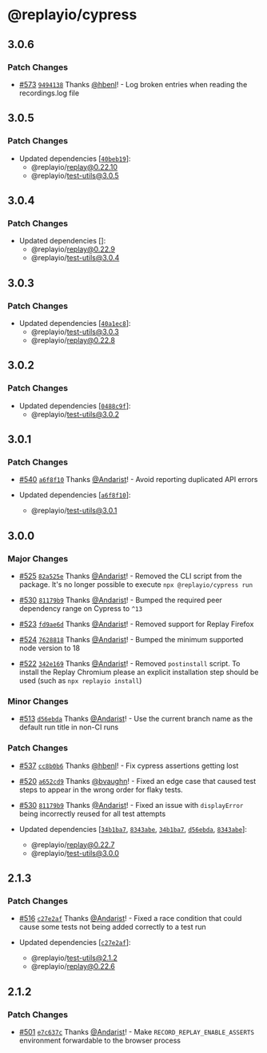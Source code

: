 # @replayio/cypress

## 3.0.6

### Patch Changes

- [#573](https://github.com/replayio/replay-cli/pull/573) [`9494138`](https://github.com/replayio/replay-cli/commit/9494138fe6235fd365ce952be384524d30415f21) Thanks [@hbenl](https://github.com/hbenl)! - Log broken entries when reading the recordings.log file

## 3.0.5

### Patch Changes

- Updated dependencies [[`40beb19`](https://github.com/replayio/replay-cli/commit/40beb199c1d1dec640611fec0e04e911e24b5fe3)]:
  - @replayio/replay@0.22.10
  - @replayio/test-utils@3.0.5

## 3.0.4

### Patch Changes

- Updated dependencies []:
  - @replayio/replay@0.22.9
  - @replayio/test-utils@3.0.4

## 3.0.3

### Patch Changes

- Updated dependencies [[`40a1ec8`](https://github.com/replayio/replay-cli/commit/40a1ec8a828b398605c3855746d675bea3090d0c)]:
  - @replayio/test-utils@3.0.3
  - @replayio/replay@0.22.8

## 3.0.2

### Patch Changes

- Updated dependencies [[`0488c9f`](https://github.com/replayio/replay-cli/commit/0488c9f9cbffe33b1a52b1109c7765802a0ed304)]:
  - @replayio/test-utils@3.0.2

## 3.0.1

### Patch Changes

- [#540](https://github.com/replayio/replay-cli/pull/540) [`a6f8f10`](https://github.com/replayio/replay-cli/commit/a6f8f105654b39c5c457dfac91c5169f0ba6cc04) Thanks [@Andarist](https://github.com/Andarist)! - Avoid reporting duplicated API errors

- Updated dependencies [[`a6f8f10`](https://github.com/replayio/replay-cli/commit/a6f8f105654b39c5c457dfac91c5169f0ba6cc04)]:
  - @replayio/test-utils@3.0.1

## 3.0.0

### Major Changes

- [#525](https://github.com/replayio/replay-cli/pull/525) [`82a525e`](https://github.com/replayio/replay-cli/commit/82a525ee8272585ff60cef002032d41e696f6a90) Thanks [@Andarist](https://github.com/Andarist)! - Removed the CLI script from the package. It's no longer possible to execute `npx @replayio/cypress run`

- [#530](https://github.com/replayio/replay-cli/pull/530) [`81179b9`](https://github.com/replayio/replay-cli/commit/81179b9939155243b8bda4c693e047b2a301a7e7) Thanks [@Andarist](https://github.com/Andarist)! - Bumped the required peer dependency range on Cypress to `^13`

- [#523](https://github.com/replayio/replay-cli/pull/523) [`fd9ae6d`](https://github.com/replayio/replay-cli/commit/fd9ae6d25a38b259d34d114225b78f2b77cc6e54) Thanks [@Andarist](https://github.com/Andarist)! - Removed support for Replay Firefox

- [#524](https://github.com/replayio/replay-cli/pull/524) [`7628818`](https://github.com/replayio/replay-cli/commit/762881862b311d74b7e40c403ad3ebe51f10bf0a) Thanks [@Andarist](https://github.com/Andarist)! - Bumped the minimum supported node version to 18

- [#522](https://github.com/replayio/replay-cli/pull/522) [`342e169`](https://github.com/replayio/replay-cli/commit/342e169d519eb6cf9de0601e283b7db3d8d18b25) Thanks [@Andarist](https://github.com/Andarist)! - Removed `postinstall` script. To install the Replay Chromium please an explicit installation step should be used (such as `npx replayio install`)

### Minor Changes

- [#513](https://github.com/replayio/replay-cli/pull/513) [`d56ebda`](https://github.com/replayio/replay-cli/commit/d56ebda0a761ee6cf531a1e86d0fa99f7f192df5) Thanks [@Andarist](https://github.com/Andarist)! - Use the current branch name as the default run title in non-CI runs

### Patch Changes

- [#537](https://github.com/replayio/replay-cli/pull/537) [`cc8b0b6`](https://github.com/replayio/replay-cli/commit/cc8b0b6f95a807944101c514fd4f759222c1ba6b) Thanks [@hbenl](https://github.com/hbenl)! - Fix cypress assertions getting lost

- [#520](https://github.com/replayio/replay-cli/pull/520) [`a652cd9`](https://github.com/replayio/replay-cli/commit/a652cd983e57a0b14fee1fbdc700dac9e8fbbf3a) Thanks [@bvaughn](https://github.com/bvaughn)! - Fixed an edge case that caused test steps to appear in the wrong order for flaky tests.

- [#530](https://github.com/replayio/replay-cli/pull/530) [`81179b9`](https://github.com/replayio/replay-cli/commit/81179b9939155243b8bda4c693e047b2a301a7e7) Thanks [@Andarist](https://github.com/Andarist)! - Fixed an issue with `displayError` being incorrectly reused for all test attempts

- Updated dependencies [[`34b1ba7`](https://github.com/replayio/replay-cli/commit/34b1ba705d5c6918333482707b5232fc8edf6170), [`8343abe`](https://github.com/replayio/replay-cli/commit/8343abe8f74fc67ef4fd374d943b73fdcead5a5c), [`34b1ba7`](https://github.com/replayio/replay-cli/commit/34b1ba705d5c6918333482707b5232fc8edf6170), [`d56ebda`](https://github.com/replayio/replay-cli/commit/d56ebda0a761ee6cf531a1e86d0fa99f7f192df5), [`8343abe`](https://github.com/replayio/replay-cli/commit/8343abe8f74fc67ef4fd374d943b73fdcead5a5c)]:
  - @replayio/replay@0.22.7
  - @replayio/test-utils@3.0.0

## 2.1.3

### Patch Changes

- [#516](https://github.com/replayio/replay-cli/pull/516) [`c27e2af`](https://github.com/replayio/replay-cli/commit/c27e2afa983dab6668c90a7b4704ef42f4836ec7) Thanks [@Andarist](https://github.com/Andarist)! - Fixed a race condition that could cause some tests not being added correctly to a test run

- Updated dependencies [[`c27e2af`](https://github.com/replayio/replay-cli/commit/c27e2afa983dab6668c90a7b4704ef42f4836ec7)]:
  - @replayio/test-utils@2.1.2
  - @replayio/replay@0.22.6

## 2.1.2

### Patch Changes

- [#501](https://github.com/replayio/replay-cli/pull/501) [`e7c637c`](https://github.com/replayio/replay-cli/commit/e7c637ca95fc1ba649fd8cc87fc15059250f8ae1) Thanks [@Andarist](https://github.com/Andarist)! - Make `RECORD_REPLAY_ENABLE_ASSERTS` environment forwardable to the browser process
